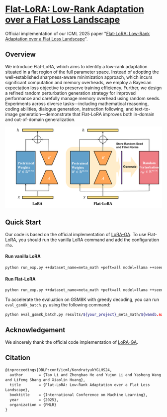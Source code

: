 
# [Flat-LoRA: Low-Rank Adaptation over a Flat Loss Landscape](https://arxiv.org/abs/2409.14396)

Official implementation of our ICML 2025 paper "[Flat-LoRA: Low-Rank Adaptation over a Flat Loss Landscape](https://arxiv.org/abs/2409.14396)".


## Overview

We introduce Flat-LoRA, which aims to identify a low-rank adaptation situated in a flat region of the full parameter space. Instead of adopting the well-established sharpness-aware minimization approach, which incurs significant computation and memory overheads, we employ a Bayesian expectation loss objective to preserve training efficiency. Further, we design a refined random perturbation generation strategy for improved performance and carefully manage memory overhead using random seeds. Experiments across diverse tasks—including mathematical reasoning, coding abilities, dialogue generation, instruction following, and text-to-image generation—demonstrate that Flat-LoRA improves both in-domain and out-of-domain generalization.


![catostrophic overfitting in Fast AT](flat-lora.png)

## Quick Start

Our code is based on the official implementation of [LoRA-GA](https://github.com/Outsider565/LoRA-GA). To use Flat-LoRA, you should run the vanilla LoRA command and add the configuration `rho`.  

#### Run vanilla LoRA 

```bash
python run_exp.py ++dataset_name=meta_math +peft=all model=llama ++seed=42 +peft.lora_r=8  wandb.project=${your_project} wandb.name=vanilla_lora
```

#### Run Flat-LoRA 

```bash
python run_exp.py ++dataset_name=meta_math +peft=all model=llama ++seed=42 +peft.lora_r=8  wandb.project=${your_project} wandb.name=flat_lora ++rho=0.05
```


To accelerate the evaluation on GSM8K with greedy decoding, you can run `eval_gsm8k_batch.py` using the following command:

```bash
python eval_gsm8k_batch.py results/${your_project}_meta_math/${wandb.name}/42/checkpoint-6250/
```


## Acknowledgement

We sincerely thank the official code implementation of  [LoRA-GA](https://github.com/Outsider565/LoRA-GA). 

## Citation 

```
@inproceedings{DBLP:conf/icml/KondratyukYGLHS24,
  author       = {Tao Li and Zhengbao He and Yujun Li and Yasheng Wang and Lifeng Shang and Xiaolin Huang},
  title        = {Flat-LoRA: Low-Rank Adaptation over a Flat Loss Landscape},
  booktitle    = {International Conference on Machine Learning},
  year         = {2025},
  organization = {PMLR}
}
```


